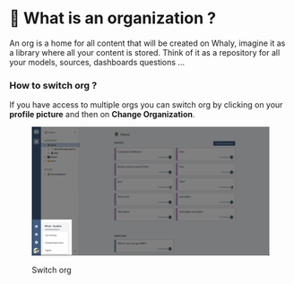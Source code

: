 # 🏫 What is an organization ?

An org is a home for all content that will be created on Whaly, imagine it as a library where all your content is stored. Think of it as a repository for all your models, sources, dashboards questions ...

### How to switch org ?

If you have access to multiple orgs you can switch org by clicking on your **profile picture** and then on  **Change Organization**.

<figure><img src="../.gitbook/assets/image (8).png" alt=""><figcaption><p>Switch org</p></figcaption></figure>
